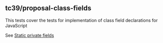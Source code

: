## tc39/proposal-class-fields

This tests cover the tests for implementation of class field declarations for JavaScript

See [Static private fields](https://github.com/tc39/proposal-class-fields)
